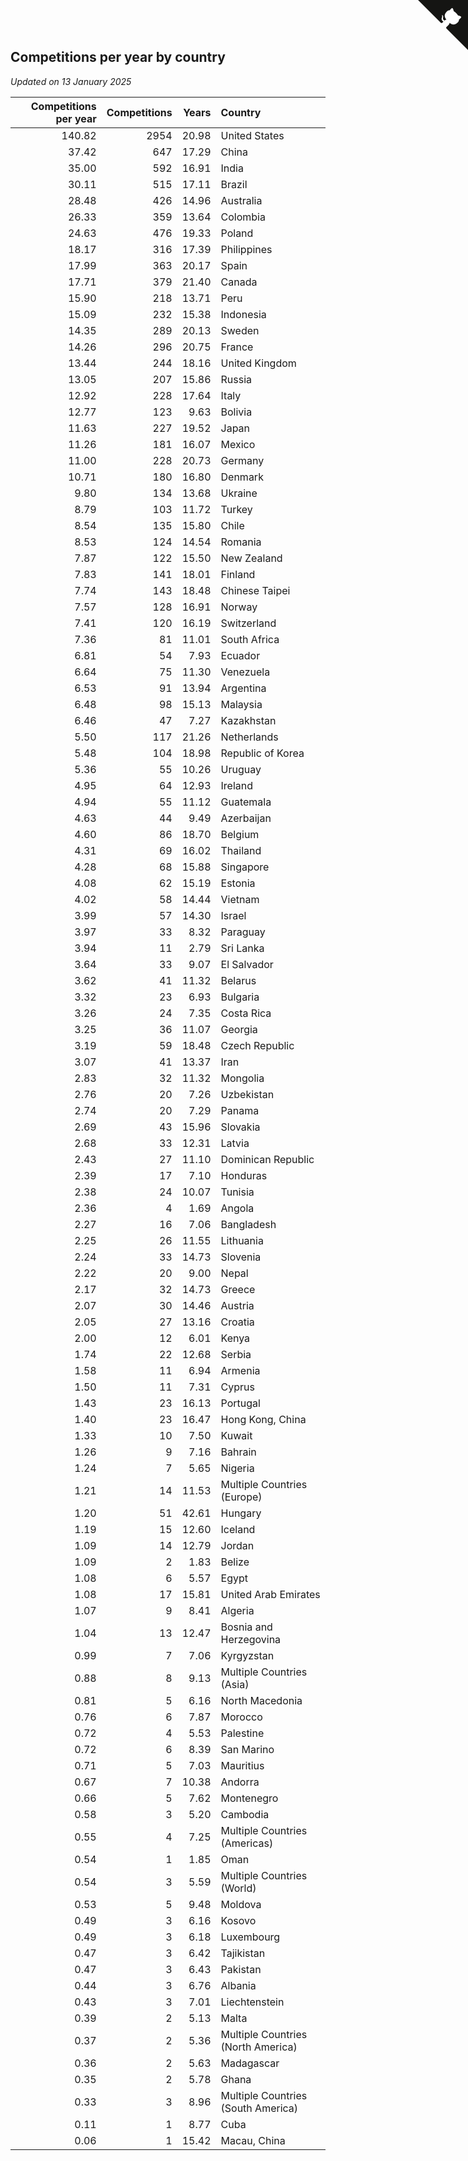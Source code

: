 ## Competitions per year by country

*Updated on 13 January 2025*

| Competitions per year | Competitions | Years | Country |
| ---: | ---: | ---: | :--- |
| 140.82 | 2954 | 20.98 | United States |
| 37.42 | 647 | 17.29 | China |
| 35.00 | 592 | 16.91 | India |
| 30.11 | 515 | 17.11 | Brazil |
| 28.48 | 426 | 14.96 | Australia |
| 26.33 | 359 | 13.64 | Colombia |
| 24.63 | 476 | 19.33 | Poland |
| 18.17 | 316 | 17.39 | Philippines |
| 17.99 | 363 | 20.17 | Spain |
| 17.71 | 379 | 21.40 | Canada |
| 15.90 | 218 | 13.71 | Peru |
| 15.09 | 232 | 15.38 | Indonesia |
| 14.35 | 289 | 20.13 | Sweden |
| 14.26 | 296 | 20.75 | France |
| 13.44 | 244 | 18.16 | United Kingdom |
| 13.05 | 207 | 15.86 | Russia |
| 12.92 | 228 | 17.64 | Italy |
| 12.77 | 123 | 9.63 | Bolivia |
| 11.63 | 227 | 19.52 | Japan |
| 11.26 | 181 | 16.07 | Mexico |
| 11.00 | 228 | 20.73 | Germany |
| 10.71 | 180 | 16.80 | Denmark |
| 9.80 | 134 | 13.68 | Ukraine |
| 8.79 | 103 | 11.72 | Turkey |
| 8.54 | 135 | 15.80 | Chile |
| 8.53 | 124 | 14.54 | Romania |
| 7.87 | 122 | 15.50 | New Zealand |
| 7.83 | 141 | 18.01 | Finland |
| 7.74 | 143 | 18.48 | Chinese Taipei |
| 7.57 | 128 | 16.91 | Norway |
| 7.41 | 120 | 16.19 | Switzerland |
| 7.36 | 81 | 11.01 | South Africa |
| 6.81 | 54 | 7.93 | Ecuador |
| 6.64 | 75 | 11.30 | Venezuela |
| 6.53 | 91 | 13.94 | Argentina |
| 6.48 | 98 | 15.13 | Malaysia |
| 6.46 | 47 | 7.27 | Kazakhstan |
| 5.50 | 117 | 21.26 | Netherlands |
| 5.48 | 104 | 18.98 | Republic of Korea |
| 5.36 | 55 | 10.26 | Uruguay |
| 4.95 | 64 | 12.93 | Ireland |
| 4.94 | 55 | 11.12 | Guatemala |
| 4.63 | 44 | 9.49 | Azerbaijan |
| 4.60 | 86 | 18.70 | Belgium |
| 4.31 | 69 | 16.02 | Thailand |
| 4.28 | 68 | 15.88 | Singapore |
| 4.08 | 62 | 15.19 | Estonia |
| 4.02 | 58 | 14.44 | Vietnam |
| 3.99 | 57 | 14.30 | Israel |
| 3.97 | 33 | 8.32 | Paraguay |
| 3.94 | 11 | 2.79 | Sri Lanka |
| 3.64 | 33 | 9.07 | El Salvador |
| 3.62 | 41 | 11.32 | Belarus |
| 3.32 | 23 | 6.93 | Bulgaria |
| 3.26 | 24 | 7.35 | Costa Rica |
| 3.25 | 36 | 11.07 | Georgia |
| 3.19 | 59 | 18.48 | Czech Republic |
| 3.07 | 41 | 13.37 | Iran |
| 2.83 | 32 | 11.32 | Mongolia |
| 2.76 | 20 | 7.26 | Uzbekistan |
| 2.74 | 20 | 7.29 | Panama |
| 2.69 | 43 | 15.96 | Slovakia |
| 2.68 | 33 | 12.31 | Latvia |
| 2.43 | 27 | 11.10 | Dominican Republic |
| 2.39 | 17 | 7.10 | Honduras |
| 2.38 | 24 | 10.07 | Tunisia |
| 2.36 | 4 | 1.69 | Angola |
| 2.27 | 16 | 7.06 | Bangladesh |
| 2.25 | 26 | 11.55 | Lithuania |
| 2.24 | 33 | 14.73 | Slovenia |
| 2.22 | 20 | 9.00 | Nepal |
| 2.17 | 32 | 14.73 | Greece |
| 2.07 | 30 | 14.46 | Austria |
| 2.05 | 27 | 13.16 | Croatia |
| 2.00 | 12 | 6.01 | Kenya |
| 1.74 | 22 | 12.68 | Serbia |
| 1.58 | 11 | 6.94 | Armenia |
| 1.50 | 11 | 7.31 | Cyprus |
| 1.43 | 23 | 16.13 | Portugal |
| 1.40 | 23 | 16.47 | Hong Kong, China |
| 1.33 | 10 | 7.50 | Kuwait |
| 1.26 | 9 | 7.16 | Bahrain |
| 1.24 | 7 | 5.65 | Nigeria |
| 1.21 | 14 | 11.53 | Multiple Countries (Europe) |
| 1.20 | 51 | 42.61 | Hungary |
| 1.19 | 15 | 12.60 | Iceland |
| 1.09 | 14 | 12.79 | Jordan |
| 1.09 | 2 | 1.83 | Belize |
| 1.08 | 6 | 5.57 | Egypt |
| 1.08 | 17 | 15.81 | United Arab Emirates |
| 1.07 | 9 | 8.41 | Algeria |
| 1.04 | 13 | 12.47 | Bosnia and Herzegovina |
| 0.99 | 7 | 7.06 | Kyrgyzstan |
| 0.88 | 8 | 9.13 | Multiple Countries (Asia) |
| 0.81 | 5 | 6.16 | North Macedonia |
| 0.76 | 6 | 7.87 | Morocco |
| 0.72 | 4 | 5.53 | Palestine |
| 0.72 | 6 | 8.39 | San Marino |
| 0.71 | 5 | 7.03 | Mauritius |
| 0.67 | 7 | 10.38 | Andorra |
| 0.66 | 5 | 7.62 | Montenegro |
| 0.58 | 3 | 5.20 | Cambodia |
| 0.55 | 4 | 7.25 | Multiple Countries (Americas) |
| 0.54 | 1 | 1.85 | Oman |
| 0.54 | 3 | 5.59 | Multiple Countries (World) |
| 0.53 | 5 | 9.48 | Moldova |
| 0.49 | 3 | 6.16 | Kosovo |
| 0.49 | 3 | 6.18 | Luxembourg |
| 0.47 | 3 | 6.42 | Tajikistan |
| 0.47 | 3 | 6.43 | Pakistan |
| 0.44 | 3 | 6.76 | Albania |
| 0.43 | 3 | 7.01 | Liechtenstein |
| 0.39 | 2 | 5.13 | Malta |
| 0.37 | 2 | 5.36 | Multiple Countries (North America) |
| 0.36 | 2 | 5.63 | Madagascar |
| 0.35 | 2 | 5.78 | Ghana |
| 0.33 | 3 | 8.96 | Multiple Countries (South America) |
| 0.11 | 1 | 8.77 | Cuba |
| 0.06 | 1 | 15.42 | Macau, China |


<a href="https://github.com/jonatanklosko/wca_statistics" class="github-corner" aria-label="View source on Github"><svg width="80" height="80" viewBox="0 0 250 250" style="fill:#151513; color:#fff; position: absolute; top: 0; border: 0; right: 0;" aria-hidden="true"><path d="M0,0 L115,115 L130,115 L142,142 L250,250 L250,0 Z"></path><path d="M128.3,109.0 C113.8,99.7 119.0,89.6 119.0,89.6 C122.0,82.7 120.5,78.6 120.5,78.6 C119.2,72.0 123.4,76.3 123.4,76.3 C127.3,80.9 125.5,87.3 125.5,87.3 C122.9,97.6 130.6,101.9 134.4,103.2" fill="currentColor" style="transform-origin: 130px 106px;" class="octo-arm"></path><path d="M115.0,115.0 C114.9,115.1 118.7,116.5 119.8,115.4 L133.7,101.6 C136.9,99.2 139.9,98.4 142.2,98.6 C133.8,88.0 127.5,74.4 143.8,58.0 C148.5,53.4 154.0,51.2 159.7,51.0 C160.3,49.4 163.2,43.6 171.4,40.1 C171.4,40.1 176.1,42.5 178.8,56.2 C183.1,58.6 187.2,61.8 190.9,65.4 C194.5,69.0 197.7,73.2 200.1,77.6 C213.8,80.2 216.3,84.9 216.3,84.9 C212.7,93.1 206.9,96.0 205.4,96.6 C205.1,102.4 203.0,107.8 198.3,112.5 C181.9,128.9 168.3,122.5 157.7,114.1 C157.9,116.9 156.7,120.9 152.7,124.9 L141.0,136.5 C139.8,137.7 141.6,141.9 141.8,141.8 Z" fill="currentColor" class="octo-body"></path></svg></a><style>.github-corner:hover .octo-arm{animation:octocat-wave 560ms ease-in-out}@keyframes octocat-wave{0%,100%{transform:rotate(0)}20%,60%{transform:rotate(-25deg)}40%,80%{transform:rotate(10deg)}}@media (max-width:500px){.github-corner:hover .octo-arm{animation:none}.github-corner .octo-arm{animation:octocat-wave 560ms ease-in-out}}</style>
